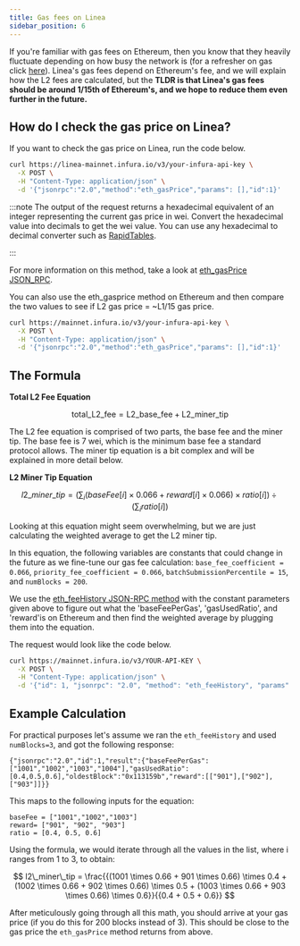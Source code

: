 ```yaml
---
title: Gas fees on Linea
sidebar_position: 6
---
```


 If you're familiar with gas fees on Ethereum, then you know that they heavily fluctuate depending on how busy the network is (for a refresher on gas click [here](https://support.metamask.io/hc/en-us/articles/4404600179227-User-Guide-Gas#:~:text=A%20normal%20transaction%20sending%20ETH,transactions%20also%20cost%2021%2C000%20gas.)). Linea's gas fees depend on Ethereum's fee, and we will explain how the L2 fees are calculated, but the **TLDR is that Linea's gas fees should be around 1/15th of Ethereum's, and we hope to reduce them even further in the future.**

## How do I check the gas price on Linea?

 If you want to check the gas price on Linea, run the code below.

``` bash
curl https://linea-mainnet.infura.io/v3/your-infura-api-key \
  -X POST \
  -H "Content-Type: application/json" \
  -d '{"jsonrpc":"2.0","method":"eth_gasPrice","params": [],"id":1}'
```
:::note
The output of the request returns a hexadecimal equivalent of an integer representing the current gas price in wei. Convert the hexadecimal value into decimals to get the wei value. You can use any hexadecimal to decimal converter such as [RapidTables](https://www.rapidtables.com/convert/number/hex-to-decimal.html).

:::

For more information on this method, take a look at [eth_gasPrice JSON_RPC](https://docs.infura.io/networks/ethereum/json-rpc-methods/eth_gasprice).

You can also use the eth_gasprice method on Ethereum and then compare the two values to see if L2 gas price = ~L1/15 gas price.

``` bash
curl https://mainnet.infura.io/v3/your-infura-api-key \
  -X POST \
  -H "Content-Type: application/json" \
  -d '{"jsonrpc":"2.0","method":"eth_gasPrice","params": [],"id":1}'
```

## The Formula

**Total L2 Fee Equation**

$$
\text{total\_L2\_fee} = \text{L2\_base\_fee} + \text{L2\_miner\_tip}
$$

The L2 fee equation is comprised of two parts, the base fee and the miner tip. The base fee is 7 wei, which is the minimum base fee a standard protocol allows. The miner tip equation is a bit complex and will be explained in more detail below.


**L2 Miner Tip Equation**

$$
l2\_miner\_tip = \left( \sum_{i} (baseFee[i] \times 0.066 + reward[i] \times 0.066) \times ratio[i] \right) \div \left( \sum_{i} ratio[i] \right)
$$

Looking at this equation might seem overwhelming, but we are just calculating the weighted average to get the L2 miner tip.

In this equation, the following variables are constants that could change in the future as we fine-tune our gas fee calculation: ```base_fee_coefficient = 0.066```, ```priority_fee_coefficient = 0.066```, ```batchSubmissionPercentile = 15```, and ```numBlocks = 200```.

We use the [eth_feeHistory JSON-RPC method](https://docs.infura.io/networks/ethereum/json-rpc-methods/eth_feehistory) with the constant parameters given above to figure out what the 'baseFeePerGas', 'gasUsedRatio', and 'reward'is on Ethereum and then find the weighted average by plugging them into the equation.

The request would look like the code below.

```bash 
curl https://mainnet.infura.io/v3/YOUR-API-KEY \
  -X POST \
  -H "Content-Type: application/json" \
  -d '{"id": 1, "jsonrpc": "2.0", "method": "eth_feeHistory", "params": ["200", "latest", [15]] }'

```

## Example Calculation

For practical purposes let's assume we ran the `eth_feeHistory` and used `numBlocks=3`, and got the following response:

```
{"jsonrpc":"2.0","id":1,"result":{"baseFeePerGas":["1001","1002","1003","1004"],"gasUsedRatio":[0.4,0.5,0.6],"oldestBlock":"0x113159b","reward":[["901"],["902"],["903"]]}}

```

This maps to the following inputs for the equation:

```
baseFee = ["1001","1002","1003"]
reward= ["901", "902", "903"]
ratio = [0.4, 0.5, 0.6]

```

Using the formula, we would iterate through all the values in the list, where i ranges from 1 to 3, to obtain:

$$
l2\_miner\_tip = \frac{{(1001 \times 0.66 + 901 \times 0.66) \times 0.4 + (1002 \times 0.66 + 902 \times 0.66) \times 0.5 + (1003 \times 0.66 + 903 \times 0.66) \times 0.6}}{{0.4 + 0.5 + 0.6}}
$$

After meticulously going through all this math, you should arrive at your gas price (if you do this for 200 blocks instead of 3). This should be close to the gas price the `eth_gasPrice` method returns from above. 